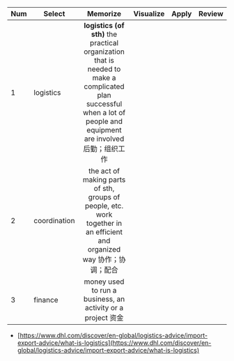 | Num  | Select       |                           Memorize                           | Visualize | Apply | Review |
| ---- | ------------ | :----------------------------------------------------------: | --------- | ----- | ------ |
| 1    | logistics    | **logistics (of sth)** the practical organization that is needed to make a complicated plan successful when a lot of people and equipment are involved 后勤；组织工作 |           |       |        |
| 2    | coordination | the act of making parts of sth, groups of people, etc. work together in an efficient and organized way 协作；协调；配合 |           |       |        |
| 3    | finance      | money used to run a business, an activity or a project 资金  |           |       |        |

- [https://www.dhl.com/discover/en-global/logistics-advice/import-export-advice/what-is-logistics](https://www.dhl.com/discover/en-global/logistics-advice/import-export-advice/what-is-logistics)

